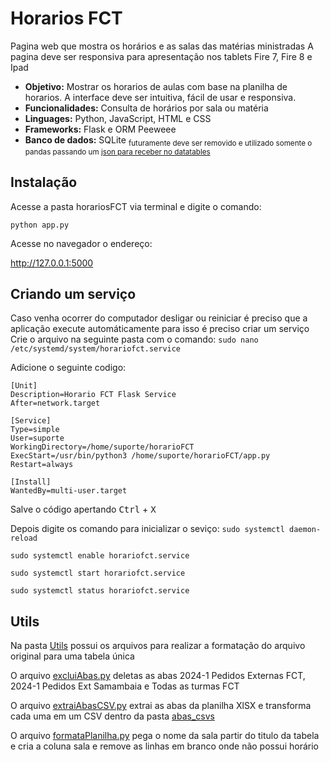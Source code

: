 # Horarios FCT
Pagina web que mostra os horários e as salas das matérias ministradas
A pagina deve ser responsiva para apresentação nos tablets Fire 7, Fire 8 e Ipad

- **Objetivo:** Mostrar os horarios de aulas com base na planilha de horarios. A interface deve ser intuitiva, fácil de usar e responsiva.
- **Funcionalidades:** Consulta de horários por sala ou matéria
- **Linguages:** Python, JavaScript, HTML e CSS
- **Frameworks:** Flask e ORM Peeweee
- **Banco de dados:** SQLite <sub>futuramente deve ser removido e utilizado somente o pandas passando um [json para receber no datatables](https://datatables.net/examples/data_sources/ajax.html)</sub>
## Instalação
Acesse a pasta horariosFCT via terminal e digite o comando:

`python app.py`

Acesse no navegador o endereço:

http://127.0.0.1:5000

## Criando um serviço
Caso venha ocorrer do computador desligar ou reiniciar é preciso que a aplicação execute automáticamente para isso é preciso criar um serviço
Crie o arquivo na seguinte pasta com o comando:
`sudo nano /etc/systemd/system/horariofct.service`

Adicione o seguinte codigo:
```
[Unit]
Description=Horario FCT Flask Service
After=network.target

[Service]
Type=simple
User=suporte
WorkingDirectory=/home/suporte/horarioFCT
ExecStart=/usr/bin/python3 /home/suporte/horarioFCT/app.py
Restart=always

[Install]
WantedBy=multi-user.target
```

Salve o código apertando <kbd>Ctrl</kbd> + <kbd>X</kbd>

Depois digite os comando para inicializar o seviço:
`sudo systemctl daemon-reload`

`sudo systemctl enable horariofct.service`

`sudo systemctl start horariofct.service`

`sudo systemctl status horariofct.service`


## Utils

Na pasta [Utils](https://github.com/ti-fct/horariosFCT/tree/main/utils) possui os arquivos para realizar a formatação do arquivo original para uma tabela única

O arquivo [excluiAbas.py](https://github.com/ti-fct/horariosFCT/blob/main/utils/excluiAbas.py) deletas as abas 2024-1 Pedidos Externas FCT, 2024-1 Pedidos Ext Samambaia e Todas as turmas FCT

O arquivo [extraiAbasCSV.py](https://github.com/ti-fct/horariosFCT/blob/main/utils/extraiAbasCSV.py) extrai as abas da planilha XlSX e transforma cada uma em um CSV dentro da pasta [abas_csvs](https://github.com/ti-fct/horariosFCT/tree/main/utils/abas_csvs)

O arquivo [formataPlanilha.py](https://github.com/ti-fct/horariosFCT/blob/main/utils/formataPlanilha.py) pega o nome da sala partir do titulo da tabela e cria a coluna sala e remove as linhas em branco onde não possui horário
